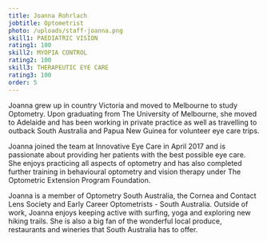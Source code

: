 ```yaml
---
title: Joanna Rohrlach
jobtitle: Optometrist
photo: /uploads/staff-joanna.png
skill1: PAEDIATRIC VISION
rating1: 100
skill2: MYOPIA CONTROL
rating2: 100
skill3: THERAPEUTIC EYE CARE
rating3: 100
order: 5
---
```


Joanna grew up in country Victoria and moved to Melbourne to study Optometry. Upon graduating from The University of Melbourne, she moved to Adelaide and has been working in private practice as well as travelling to outback South Australia and Papua New Guinea for volunteer eye care trips.

Joanna joined the team at Innovative Eye Care in April 2017 and is passionate about providing her patients with the best possible eye care. She enjoys practicing all aspects of optometry and has also completed further training in behavioural optometry and vision therapy under The Optometric Extension Program Foundation.

Joanna is a member of Optometry South Australia, the Cornea and Contact Lens Society and Early Career Optometrists - South Australia. Outside of work, Joanna enjoys keeping active with surfing, yoga and exploring new hiking trails. She is also a big fan of the wonderful local produce, restaurants and wineries that South Australia has to offer.
